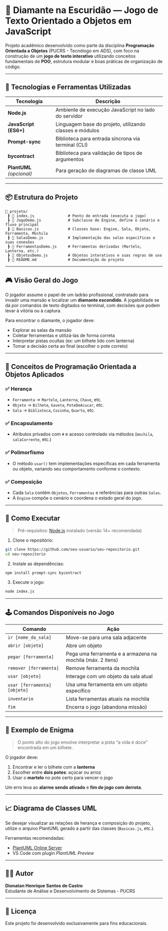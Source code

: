 
# 💎 Diamante na Escuridão — Jogo de Texto Orientado a Objetos em JavaScript

Projeto acadêmico desenvolvido como parte da disciplina **Programação Orientada a Objetos** (PUCRS - Tecnólogo em ADS), com foco na construção de um **jogo de texto interativo** utilizando conceitos fundamentais de **POO**, estrutura modular e boas práticas de organização de código.

---

## 🚀 Tecnologias e Ferramentas Utilizadas

| Tecnologia     | Descrição                                                  |
|----------------|------------------------------------------------------------|
| **Node.js**    | Ambiente de execução JavaScript no lado do servidor        |
| **JavaScript (ES6+)** | Linguagem base do projeto, utilizando classes e módulos |
| **Prompt-sync**| Biblioteca para entrada síncrona via terminal (CLI)        |
| **bycontract** | Biblioteca para validação de tipos de argumentos           |
| **PlantUML** *(opcional)* | Para geração de diagramas de classe UML         |

---

## 📦 Estrutura do Projeto

```
📁 projeto/
 ┣ 📜 index.js               # Ponto de entrada (executa o jogo)
 ┣ 📜 JogoDemo.js            # Subclasse de Engine, define o cenário e fluxo principal
 ┣ 📜 Basicas.js             # Classes base: Engine, Sala, Objeto, Ferramenta, Mochila
 ┣ 📜 SalasDemo.js           # Implementação das salas específicas e suas conexões
 ┣ 📜 FerramentasDemo.js     # Ferramentas derivadas (Martelo, Lanterna, etc.)
 ┣ 📜 ObjetosDemo.js         # Objetos interativos e suas regras de uso
 ┣ 📜 README.md              # Documentação do projeto
```

---

## 🎮 Visão Geral do Jogo

O jogador assume o papel de um ladrão profissional, contratado para invadir uma mansão e localizar um **diamante escondido**. A jogabilidade se dá por comandos de texto digitados no terminal, com decisões que podem levar à vitória ou à captura.

Para encontrar o diamante, o jogador deve:

- Explorar as salas da mansão
- Coletar ferramentas e utilizá-las de forma correta
- Interpretar pistas ocultas (ex: um bilhete lido com lanterna)
- Tomar a decisão certa ao final (escolher o pote correto)

---

## 🧠 Conceitos de Programação Orientada a Objetos Aplicados

### ✅ **Herança**
- `Ferramenta` → `Martelo`, `Lanterna`, `Chave`, etc.
- `Objeto` → `Bilhete`, `Gaveta`, `PoteDeAcucar`, etc.
- `Sala` → `Biblioteca`, `Cozinha`, `Quarto`, etc.

### ✅ **Encapsulamento**
- Atributos privados com `#` e acesso controlado via métodos (`mochila`, `salaCorrente`, etc.)

### ✅ **Polimorfismo**
- O método `usar()` tem implementações específicas em cada ferramenta ou objeto, variando seu comportamento conforme o contexto.

### ✅ **Composição**
- Cada `Sala` contém `Objetos`, `Ferramentas` e referências para outras `Salas`.
- A `Engine` compõe o cenário e coordena o estado geral do jogo.

---

## 🧪 Como Executar

> Pré-requisitos: [Node.js](https://nodejs.org/) instalado (versão 14+ recomendada)

1. Clone o repositório:

```bash
git clone https://github.com/seu-usuario/seu-repositorio.git
cd seu-repositorio
```

2. Instale as dependências:

```bash
npm install prompt-sync bycontract
```

3. Execute o jogo:

```bash
node index.js
```

---

## 🕹️ Comandos Disponíveis no Jogo

| Comando                          | Ação                                                                 |
|----------------------------------|----------------------------------------------------------------------|
| `ir [nome_da_sala]`              | Move-se para uma sala adjacente                                      |
| `abrir [objeto]`                 | Abre um objeto                                                        |
| `pegar [ferramenta]`            | Pega uma ferramenta e a armazena na mochila (máx. 2 itens)           |
| `remover [ferramenta]`         | Remove ferramenta da mochila                                         |
| `usar [objeto]`                | Interage com um objeto da sala atual                                |
| `usar [ferramenta] [objeto]`  | Usa uma ferramenta em um objeto específico                          |
| `inventario`                   | Lista ferramentas atuais na mochila                                 |
| `fim`                          | Encerra o jogo (abandona missão)                                     |

---

## 🧩 Exemplo de Enigma

> O ponto alto do jogo envolve interpretar a pista “a vida é doce” encontrada em um bilhete.

O jogador deve:
1. Encontrar e ler o bilhete com a **lanterna**
2. Escolher entre **dois potes**: açúcar ou arroz
3. Usar o **martelo** no pote certo para vencer o jogo

Um erro leva ao **alarme sendo ativado** e **fim de jogo com derrota**.

---

## 📈 Diagrama de Classes UML

Se desejar visualizar as relações de herança e composição do projeto, utilize o arquivo PlantUML gerado a partir das classes (`Basicas.js`, etc.).

Ferramentas recomendadas:
- [PlantUML Online Server](https://plantuml.com/server)
- VS Code com plugin *PlantUML Preview*

---

## 👨‍💻 Autor

**Dionatan Henrique Santos de Castro**  
Estudante de Análise e Desenvolvimento de Sistemas - PUCRS

---

## 📜 Licença

Este projeto foi desenvolvido exclusivamente para fins educacionais.
